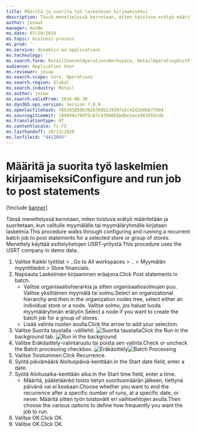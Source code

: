 ```yaml
---
title: Määritä ja suorita työ laskelmien kirjaamiseksi
description: Tässä menettelyssä kerrotaan, miten toistuva erätyö määritetään ja suoritetaan, kun valitulle myymälälle tai myymäläryhmälle kirjataan laskelmia.
author: josaw1
manager: AnnBe
ms.date: 07/29/2019
ms.topic: business-process
ms.prod: ''
ms.service: dynamics-ax-applications
ms.technology: ''
ms.search.form: RetailChannelOperationsWorkspace, RetailOperatingUnitPicker, SysRecurrence
audience: Application User
ms.reviewer: josaw
ms.search.scope: Core, Operations
ms.search.region: Global
ms.search.industry: Retail
ms.author: josaw
ms.search.validFrom: 2016-06-30
ms.dyn365.ops.version: Version 7.0.0
ms.openlocfilehash: f89203850b302b769b22920fa5c42d2b0b877684
ms.sourcegitcommit: 199848e78df5cb7c439b001bdbe1ece963593cdb
ms.translationtype: HT
ms.contentlocale: fi-FI
ms.lasthandoff: 10/13/2020
ms.locfileid: "4412003"
---
```

# <a name="configure-and-run-job-to-post-statements"></a><span data-ttu-id="786bc-103">Määritä ja suorita työ laskelmien kirjaamiseksi</span><span class="sxs-lookup"><span data-stu-id="786bc-103">Configure and run job to post statements</span></span>

[!include [banner](../includes/banner.md)]

<span data-ttu-id="786bc-104">Tässä menettelyssä kerrotaan, miten toistuva erätyö määritetään ja suoritetaan, kun valitulle myymälälle tai myymäläryhmälle kirjataan laskelmia.</span><span class="sxs-lookup"><span data-stu-id="786bc-104">This procedure walks through configuring and running a recurrent batch job to post statements for a selected store or group of stores.</span></span> <span data-ttu-id="786bc-105">Menettely käyttää esittelytietojen USRT-yritystä.</span><span class="sxs-lookup"><span data-stu-id="786bc-105">This procedure uses the USRT company in demo data.</span></span>

1. <span data-ttu-id="786bc-106">Valitse Kaikki työtilat > ..</span><span class="sxs-lookup"><span data-stu-id="786bc-106">Go to All workspaces > ..</span></span> <span data-ttu-id="786bc-107">> Myymälän myyntitiedot.</span><span class="sxs-lookup"><span data-stu-id="786bc-107">> Store financials.</span></span>
2. <span data-ttu-id="786bc-108">Napsauta Laskelmien kirjaaminen eräajona.</span><span class="sxs-lookup"><span data-stu-id="786bc-108">Click Post statements in batch.</span></span>
    * <span data-ttu-id="786bc-109">Valitse organisaatiohierarkia ja sitten organisaatiosolmujen puu. Valitse yksittäinen myymälä tai solmu.</span><span class="sxs-lookup"><span data-stu-id="786bc-109">Select an organizational hierarchy and then in the organization nodes tree, select either an individual store or a node.</span></span> <span data-ttu-id="786bc-110">Valitse solmu, jos haluat luoda myymäläryhmän erätyön.</span><span class="sxs-lookup"><span data-stu-id="786bc-110">Select a node if you want to create the batch job for a group of stores.</span></span>  
    * <span data-ttu-id="786bc-111">Lisää valinta nuolen avulla.</span><span class="sxs-lookup"><span data-stu-id="786bc-111">Click the arrow to add your selection.</span></span>  
3. <span data-ttu-id="786bc-112">Valitse Suorita taustalla -välilehti. ![Suorita taustalla](../dev-itpro/media/runbackground.png "Suorita taustalla")</span><span class="sxs-lookup"><span data-stu-id="786bc-112">Click the Run in the background tab. ![Run in the background](../dev-itpro/media/runbackground.png "Run in the background")</span></span> 
4. <span data-ttu-id="786bc-113">Valitse Eräkäsittely-valintaruutu tai poista sen valinta.</span><span class="sxs-lookup"><span data-stu-id="786bc-113">Check or uncheck the Batch processing checkbox.</span></span>
<span data-ttu-id="786bc-114">![Eräkäsittely](../dev-itpro/media/batchprocessing.png "Eräkäsittely & toistuvuus")</span><span class="sxs-lookup"><span data-stu-id="786bc-114">![Batch Processing](../dev-itpro/media/batchprocessing.png "Batch Processing & Recurrance")</span></span> 
5. <span data-ttu-id="786bc-115">Valitse Toistuminen.</span><span class="sxs-lookup"><span data-stu-id="786bc-115">Click Recurrence.</span></span>
6. <span data-ttu-id="786bc-116">Syötä päivämäärä Aloituspäivä-kenttään.</span><span class="sxs-lookup"><span data-stu-id="786bc-116">In the Start date field, enter a date.</span></span>
7. <span data-ttu-id="786bc-117">Syötä Aloitusaika-kenttään aika.</span><span class="sxs-lookup"><span data-stu-id="786bc-117">In the Start time field, enter a time.</span></span>
    * <span data-ttu-id="786bc-118">Määritä, päätetäänkö toisto tietyn suoritusmäärän jälkeen, tiettynä päivänä vai ei koskaan.</span><span class="sxs-lookup"><span data-stu-id="786bc-118">Choose whether you want to end the recurrence after a specific number of runs, at a specific date, or never.</span></span> <span data-ttu-id="786bc-119">Määritä sitten työn toistovälit eri vaihtoehtojen avulla.</span><span class="sxs-lookup"><span data-stu-id="786bc-119">Then choose the various options to define how frequently you want the job to run.</span></span>  
8. <span data-ttu-id="786bc-120">Valitse OK.</span><span class="sxs-lookup"><span data-stu-id="786bc-120">Click OK.</span></span>
9. <span data-ttu-id="786bc-121">Valitse OK.</span><span class="sxs-lookup"><span data-stu-id="786bc-121">Click OK.</span></span>


